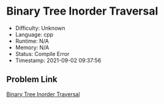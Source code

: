 # Binary Tree Inorder Traversal

- Difficulty: Unknown
- Language: cpp
- Runtime: N/A
- Memory: N/A
- Status: Compile Error
- Timestamp: 2021-09-02 09:37:56

## Problem Link
[Binary Tree Inorder Traversal](https://leetcode.com/problems/binary-tree-inorder-traversal)

